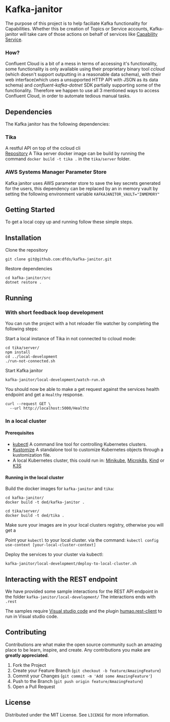 <!-- ABOUT THE PROJECT -->
# Kafka-janitor

The purpose of this project is to help faciliate Kafka functionality for Capabilities. Whether this be creation of Topics or Service accounts, Kafka-janitor will take care of those actions on behalf of services like [Capability Service](https://github.com/dfds/capability-service).

### How?

Confluent Cloud is a bit of a mess in terms of accessing it's functionality, some functionality is only available using their proprietary binary tool *ccloud* (which doesn't support outputting in a reasonable data schema), with their web interface(which uses a unsupported HTTP API with JSON as its data schema) and *confluent-kafka-dotnet* SDK partially supporting some of the functionality. Therefore we happen to use all 3 mentioned ways to access Confluent Cloud, in order to automate tedious manual tasks.

## Dependencies

The Kafka janitor has the following dependencies:

### Tika

A restful API on top of the ccloud cli  
[Repository](https://github.com/dfds/tika)
A Tika server docker image can be build by running the command `docker build -t tika .` in the `tika/server` folder.

### AWS Systems Manager Parameter Store

Kafka janitor uses AWS parameter store to save the key secrets generated for the users, this dependency can be replaced by an in memory vault by setting the following environment variable `KAFKAJANITOR_VAULT="INMEMORY"`

<!-- GETTING STARTED -->
## Getting Started

To get a local copy up and running follow these simple steps.

## Installation
 
Clone the repository

```shell
git clone git@github.com:dfds/kafka-janitor.git
```

Restore dependencies

```shell
cd kafka-janitor/src
dotnet restore .
```

## Running

### With short feedback loop development

You can run the project with a hot reloader file watcher by completing the following steps:

Start a local instance of Tika in not connected to ccloud mode:

```shell
cd tika/server/
npm install
cd ../local-development
./run-not-connected.sh
```

Start Kafka janitor

```shell
kafka-janitor/local-development/watch-run.sh
```

You should now be able to make a get request against the services health endpoint and get a `Healthy` response.

```shell
curl --request GET \
  --url http://localhost:5000/Healthz
```

### In a local cluster

#### Prerequisites

* [kubectl](https://kubernetes.io/docs/tasks/tools/install-kubectl/) A command line tool for controlling Kubernetes clusters.
* [Kustomize](https://github.com/kubernetes-sigs/kustomize/blob/master/docs/INSTALL.md) A standalone tool to customize Kubernetes objects through a kustomization file.  
* A local Kubernetes cluster, this could run in: [Minikube](https://kubernetes.io/docs/setup/learning-environment/minikube/), [Microk8s](https://microk8s.io/), [Kind](https://kind.sigs.k8s.io/) or [K3S](https://k3s.io/)

#### Running in the local cluster

Build the docker images for `kafka-janitor` and `tika`:

```shell
cd kafka-janitor/
docker build -t ded/kafka-janitor .
```

```shell
cd tika/server/
docker build -t ded/tika .
```
Make sure your images are in your local clusters registry, otherwise you will get a 

Point your `kubectl` to your local cluster. via the command: `kubectl config use-context [your-local-cluster-context]`

Deploy the services to your cluster via kubectl:
```console
kafka-janitor/local-development/deploy-to-local-cluster.sh
```

## Interacting with the REST endpoint

We have provided some sample interactions for the REST API endpoint in the folder `kafka-janitor/local-development/`
The interactions ends with `.rest`

The samples require [Visual studio code](https://code.visualstudio.com/#alt-downloads) and the plugin [humao.rest-client](https://github.com/Huachao/vscode-restclient) to run in Visual studio code.

<!-- CONTRIBUTING -->
## Contributing

Contributions are what make the open source community such an amazing place to be learn, inspire, and create. Any contributions you make are **greatly appreciated**.

1. Fork the Project
2. Create your Feature Branch (`git checkout -b feature/AmazingFeature`)
3. Commit your Changes (`git commit -m 'Add some AmazingFeature'`)
4. Push to the Branch (`git push origin feature/AmazingFeature`)
5. Open a Pull Request



<!-- LICENSE -->
## License

Distributed under the MIT License. See `LICENSE` for more information.